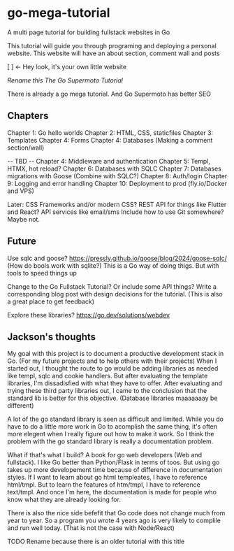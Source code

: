 # go-mega-tutorial
A multi page tutorial for building fullstack websites in Go

This tutorial will guide you through programing and deploying a personal website. This website will have an about section, comment wall and posts

[ ] <- Hey look, it's your own little website

*Rename this The Go Supermoto Tutorial*

There is already a go mega tutorial. And Go Supermoto has better SEO

## Chapters

Chapter 1: Go hello worlds
Chapter 2: HTML, CSS, staticfiles
Chapter 3: Templates
Chapter 4: Forms
Chapter 4: Databases (Making a comment section/wall)

-- TBD --
Chapter 4: Middleware and authentication
Chapter 5: Templ, HTMX, hot reload?
Chapter 6: Databases with SQLC
Chapter 7: Databases migrations with Goose (Combine with SQLC?)
Chapter 8: Auth/login
Chapter 9: Logging and error handling
Chapter 10: Deployment to prod (fly.io/Docker and VPS)

Later:
CSS Frameworks and/or modern CSS?
REST API for things like Flutter and React?
API services like email/sms
Include how to use Git somewhere? Maybe not.





## Future
Use sqlc and goose? https://pressly.github.io/goose/blog/2024/goose-sqlc/ (How do bools work with sqlite?)
This is a Go way of doing thigs. But with tools to speed things up

Change to the Go Fullstack Tutorial? Or include some API things?
Write a corresponding blog post with design decisions for the tutorial. (This is also a great place to get feedback)

Explore these libraries?
https://go.dev/solutions/webdev


## Jackson's thoughts
My goal with this project is to document a productive development stack in Go. (For my future projects and to help others with their projects)
When I started out, I thought the route to go would be adding libraries as needed like templ, sqlc and cookie handlers. But after evaluating the template libraries, I'm dissadisfied with what they have to offer. After evaluating and trying these third party libraries out, I came to the conclusion that the standard lib is better for this objective. (Database libraries maaaaaaay be different)

A lot of the go standard library is seen as difficult and limited. While you do have to do a little more work in Go to acomplish the same thing, it's often more elegent when I really figure out how to make it work. So I think the problem with the go standard library is really a documentation problem.

What if that's what I build? A book for go web developers (Web and fullstack). I like Go better than Python/Flask in terms of toos. But using go takes up more developement time because of difference in documentation styles. If I want to learn about go html templeates, I have to reference html/tmpl. But to learn the features of htm/tmpl, I have to reference text/tmpl. And once I'm here, the documentation is made for people who know what they are already looking for.

There is also the nice side befefit that Go code does not change much from year to year. So a program you wrote 4 years ago is very likely to complile and run well today. (That is not the case with Node/React)

TODO Rename because there is an older tutorial with this title
